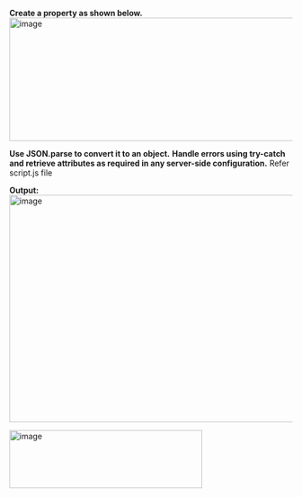 **Create a property as shown below.**
<img width="804" height="219" alt="image" src="https://github.com/user-attachments/assets/6cf04f6c-35f1-49a4-977d-5f85abf8c119" />

**Use JSON.parse to convert it to an object.**
**Handle errors using try-catch and retrieve attributes as required in any server-side configuration.**
Refer script.js file


**Output:**
<img width="947" height="404" alt="image" src="https://github.com/user-attachments/assets/e0fd6ca1-2e83-4c6d-949f-6f6878b51d7a" />

<img width="343" height="103" alt="image" src="https://github.com/user-attachments/assets/fc8a4d4b-6879-4644-bd45-5f039ee5dd65" />
